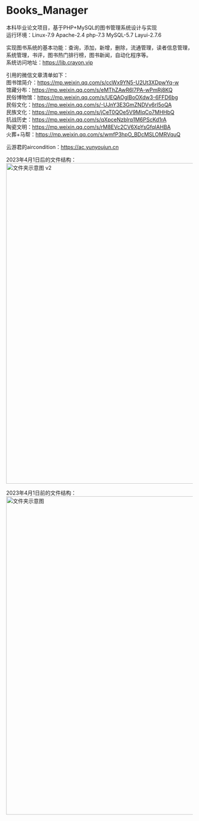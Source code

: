 # Books_Manager
本科毕业论文项目，基于PHP+MySQL的图书管理系统设计与实现<br>
运行环境：Linux-7.9  Apache-2.4  php-7.3  MySQL-5.7  Layui-2.7.6

实现图书系统的基本功能：查询，添加，新增，删除，流通管理，读者信息管理，系统管理，书评，图书热门排行榜，图书新闻，自动化程序等。  <br>
系统访问地址：https://lib.crayon.vip

引用的微信文章清单如下： <br>
图书馆简介：https://mp.weixin.qq.com/s/ccWx9YN5-U2Ut3XDpwYq-w  <br>
馆藏分布：https://mp.weixin.qq.com/s/eMThZAwR6I7PA-wPmRj8KQ  <br>
民俗博物馆：https://mp.weixin.qq.com/s/UEQAOglBoOXdw3-6FFD6bg  <br>
民俗文化：https://mp.weixin.qq.com/s/-UJnY3E3GmZNDVv6rI5oQA  <br>
民族文化：https://mp.weixin.qq.com/s/jCeT0QOe5V9MlqCo7MHHbQ  <br>
抗战历史：https://mp.weixin.qq.com/s/qXpceNzblrp1M6PScKd1rA  <br>
陶瓷文明：https://mp.weixin.qq.com/s/rM8EVc2CV6XpYsGfqIAHBA  <br>
火葬+马帮：https://mp.weixin.qq.com/s/wmfP3hpO_BDcMSLOMRVquQ  <br>

云游君的aircondition：https://ac.yunyoujun.cn <br>

2023年4月1日后的文件结构：
<img width="864" alt="文件夹示意图 v2" src="https://user-images.githubusercontent.com/84162698/230719236-05064485-70ef-45e6-8974-8d72d50eff33.png">

2023年4月1日前的文件结构：
<img width="858" alt="文件夹示意图" src="https://user-images.githubusercontent.com/84162698/225050237-b8a24486-702d-4c6c-a5fa-bf4e8233ff7e.png">
